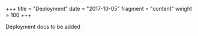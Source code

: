 +++
title = "Deployment"
date = "2017-10-05"
fragment = "content"
weight = 100
+++

Deployment docs to be added